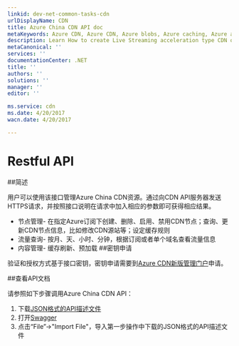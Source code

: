 ```yaml
---
linkid: dev-net-common-tasks-cdn
urlDisplayName: CDN
title: Azure China CDN API doc
metaKeywords: Azure CDN, Azure CDN, Azure blobs, Azure caching, Azure add-on, Live Streaming, 流媒体加速, CDN加速,CDN服务,主流CDN, 流媒体直播加速, 媒体服务, Azure Media Service, 缓存规则, HLS, CDN技术文档, CDN帮助文档, 视频直播加速, 直播加速
description: Learn How to create Live Streaming acceleration type CDN on Azure Management Portal and default caching rules for Live Streaming CDN
metaCanonical: ''
services: ''
documentationCenter: .NET
title: ''
authors: ''
solutions: ''
manager: ''
editor: ''

ms.service: cdn
ms.date: 4/20/2017
wacn.date: 4/20/2017

---
```


# Restful API

##简述

用户可以使用该接口管理Azure China CDN资源。通过向CDN API服务器发送HTTPS请求，并按照接口说明在请求中加入相应的参数即可获得相应结果。

- 节点管理- 在指定Azure订阅下创建、删除、启用、禁用CDN节点；查询、更新CDN节点信息，比如修改CDN源站等；设定缓存规则
- 流量查询-  按月、天、小时、分钟，根据订阅或者单个域名查看流量信息
- 内容管理- 缓存刷新、预加载
##密钥申请

验证和授权方式基于接口密钥，密钥申请需要到[Azure CDN新版管理门户](./cdn-management-v2-portal-how-to-use.md)申请。

##查看API文档

请参照如下步骤调用Azure China CDN API：

1. 下载[JSON格式的API描述文件](https://github.com/mccdn/publicdoc/blob/master/API/REST-API-v1.json)
2. 打开[Swagger](http://editor.swagger.io/#!/)
2. 点击“File”->"Import File"，导入第一步操作中下载的JSON格式的API描述文件